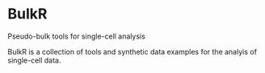 # BulkR
Pseudo-bulk tools for single-cell analysis

BulkR is a collection of tools and synthetic data examples for the analyis of single-cell data. 
